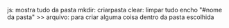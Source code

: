 js: mostra tudo da pasta
mkdir: criarpasta
clear: limpar tudo
encho "#nome da pasta" >> arquivo: para criar alguma coisa dentro da pasta escolhida